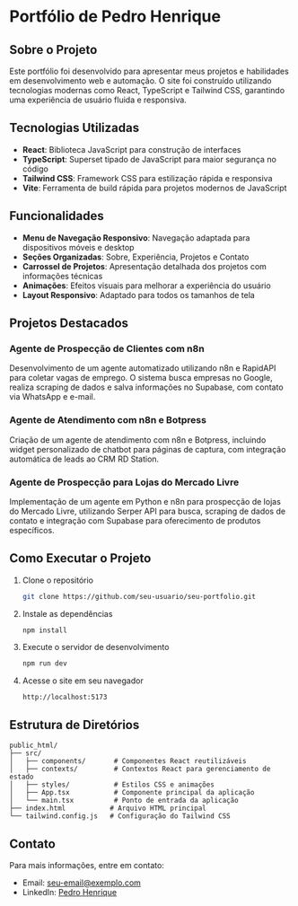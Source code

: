 # Portfólio de Pedro Henrique

## Sobre o Projeto

Este portfólio foi desenvolvido para apresentar meus projetos e habilidades em desenvolvimento web e automação. O site foi construído utilizando tecnologias modernas como React, TypeScript e Tailwind CSS, garantindo uma experiência de usuário fluida e responsiva.

## Tecnologias Utilizadas

- **React**: Biblioteca JavaScript para construção de interfaces
- **TypeScript**: Superset tipado de JavaScript para maior segurança no código
- **Tailwind CSS**: Framework CSS para estilização rápida e responsiva
- **Vite**: Ferramenta de build rápida para projetos modernos de JavaScript

## Funcionalidades

- **Menu de Navegação Responsivo**: Navegação adaptada para dispositivos móveis e desktop
- **Seções Organizadas**: Sobre, Experiência, Projetos e Contato
- **Carrossel de Projetos**: Apresentação detalhada dos projetos com informações técnicas
- **Animações**: Efeitos visuais para melhorar a experiência do usuário
- **Layout Responsivo**: Adaptado para todos os tamanhos de tela

## Projetos Destacados

### Agente de Prospecção de Clientes com n8n

Desenvolvimento de um agente automatizado utilizando n8n e RapidAPI para coletar vagas de emprego. O sistema busca empresas no Google, realiza scraping de dados e salva informações no Supabase, com contato via WhatsApp e e-mail.

### Agente de Atendimento com n8n e Botpress

Criação de um agente de atendimento com n8n e Botpress, incluindo widget personalizado de chatbot para páginas de captura, com integração automática de leads ao CRM RD Station.

### Agente de Prospecção para Lojas do Mercado Livre

Implementação de um agente em Python e n8n para prospecção de lojas do Mercado Livre, utilizando Serper API para busca, scraping de dados de contato e integração com Supabase para oferecimento de produtos específicos.

## Como Executar o Projeto

1. Clone o repositório

   ```bash
   git clone https://github.com/seu-usuario/seu-portfolio.git
   ```

2. Instale as dependências

   ```bash
   npm install
   ```

3. Execute o servidor de desenvolvimento

   ```bash
   npm run dev
   ```

4. Acesse o site em seu navegador
   ```
   http://localhost:5173
   ```

## Estrutura de Diretórios

```
public_html/
├── src/
│   ├── components/       # Componentes React reutilizáveis
│   ├── contexts/         # Contextos React para gerenciamento de estado
│   ├── styles/           # Estilos CSS e animações
│   ├── App.tsx           # Componente principal da aplicação
│   └── main.tsx          # Ponto de entrada da aplicação
├── index.html           # Arquivo HTML principal
└── tailwind.config.js   # Configuração do Tailwind CSS
```

## Contato

Para mais informações, entre em contato:

- Email: [seu-email@exemplo.com](mailto:seu-email@exemplo.com)
- LinkedIn: [Pedro Henrique](https://linkedin.com/in/seu-perfil)
